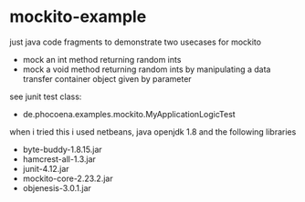 
# mockito-example

just java code fragments to demonstrate two usecases for mockito
  - mock an int method returning random ints
  - mock a void method returning random ints by manipulating a data transfer container object given by parameter

see junit test class:
  - de.phocoena.examples.mockito.MyApplicationLogicTest

when i tried this i used netbeans, java openjdk 1.8 and the following libraries
  - byte-buddy-1.8.15.jar  
  - hamcrest-all-1.3.jar  
  - junit-4.12.jar  
  - mockito-core-2.23.2.jar  
  - objenesis-3.0.1.jar
